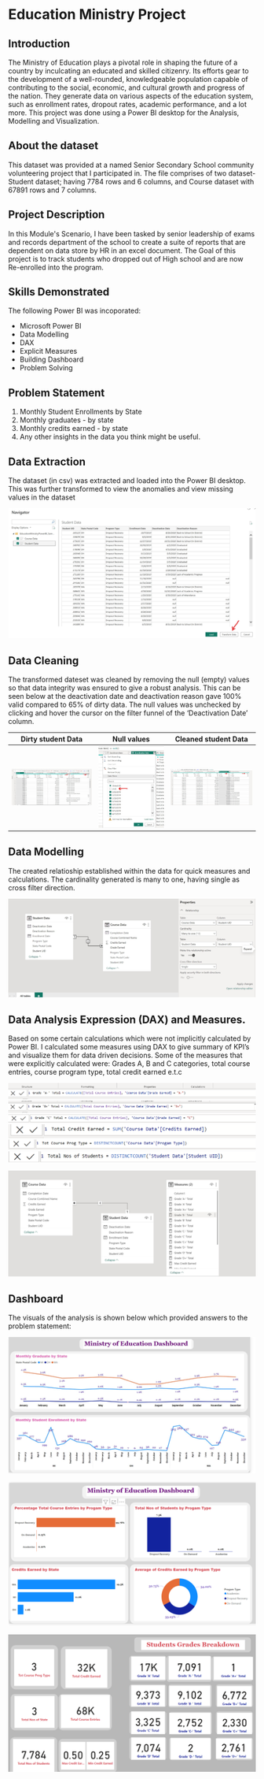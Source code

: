 # Education Ministry Project
## Introduction
The Ministry of Education plays a pivotal role in shaping the future of a country by inculcating an educated and skilled citizenry. Its efforts gear to the development of a well-rounded, knowledgeable population capable of contributing to the social, economic, and cultural growth and progress of the nation.
They generate data on various aspects of the education system, such as enrollment rates, dropout rates, academic performance, and a lot more. 
This project was done using a Power BI desktop for the Analysis, Modelling and Visualization.
## About the dataset
This dataset was provided at a named Senior Secondary School community volunteering project that I participated in. The file comprises of two dataset- Student dataset; having 7784 rows and 6 columns,  and Course dataset with 67891 rows and 7 columns.
## Project Description
In this Module's Scenario, I have been tasked by senior leadership of exams and records department of the school to create a suite of reports that are dependent on data store by HR in an excel document. The Goal of this project is to track students who dropped out of High school and are now Re-enrolled into the program. 

## Skills Demonstrated
The following Power BI was incoporated:
- Microsoft Power BI 
- Data Modelling
- DAX
- Explicit Measures
- Building Dashboard
- Problem Solving

## Problem Statement
1. Monthly Student Enrollments by State
2. Monthly graduates - by state
3. Monthly credits earned - by state
4. Any other insights in the data you think might be useful.
## Data Extraction 
The dataset (in csv) was extracted and loaded into the Power BI desktop. This was further transformed to view the anomalies and view missing values in the dataset 

![](https://github.com/AzeezOdekunle/Education-Ministry-Project/blob/main/Solution/Data%20Extraction.jpg)

## Data Cleaning
The transformed dateset was cleaned by removing the null (empty) values so that data integrity was ensured to give a robust analysis. This can be seen below at the deactivation date and deactivation reason gave 100% valid compared to 65% of dirty data.
The null values was unchecked by clicking and hover the cursor on the filter funnel of the ‘Deactivation Date’ column.


Dirty student Data                 | Null values                             | Cleaned student Data
:---------------------------------:|:---------------------------------------:|:--------------------------------:
![](dirty_student_data.png)        |![](student_data_null.png)                                    |![](cleaned_student_data.png)


## Data Modelling
The created relatioship established within the data for quick measures and calculations. The cardinality generated is many to one, having single as cross filter direction. 

![](model_view.png)


## Data Analysis Expression (DAX) and Measures.
Based on some certain calculations which were not implicitly calculated by Power BI. I calculated some measures using DAX to give summary of KPI’s and visualize them for data driven decisions. Some of the measures that were explicitly calculated were:
Grades A, B and C categories, total course entries, course program type, total credit earned e.t.c

![](https://github.com/AzeezOdekunle/Education-Ministry-Project/blob/main/DAX/DAX_A-.png)
![](https://github.com/AzeezOdekunle/Education-Ministry-Project/blob/main/DAX/dax_b%2B.png)
![](https://github.com/AzeezOdekunle/Education-Ministry-Project/blob/main/DAX/dax_c.png)
![](https://github.com/AzeezOdekunle/Education-Ministry-Project/blob/main/DAX/total_credit_earned.png)
![](https://github.com/AzeezOdekunle/Education-Ministry-Project/blob/main/DAX/total_program.png)
![](https://github.com/AzeezOdekunle/Education-Ministry-Project/blob/main/DAX/total_student.png)


![](https://github.com/AzeezOdekunle/Education-Ministry-Project/blob/main/Solution/Model%20and%20Measures%20Field.PNG.jpg)


## Dashboard
The visuals of the analysis is shown below which provided answers to the problem statement:


![](https://github.com/AzeezOdekunle/Education-Ministry-Project/blob/main/Dashboard.jpg)

![](https://github.com/AzeezOdekunle/Education-Ministry-Project/blob/main/Dashboard_2.PNG)







![](https://github.com/AzeezOdekunle/Education-Ministry-Project/blob/main/Measures.PNG)





